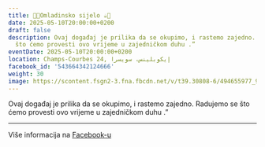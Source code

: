 ```yaml
---
title: 🍫🍪Omladinsko sijelo ☕️🍩
date: 2025-05-10T20:00:00+0200
draft: false
description: Ovaj događaj je prilika da se okupimo, i rastemo zajedno. Radujemo se
  što ćemo provesti ovo vrijeme u zajedničkom duhu .”
eventDate: 2025-05-10T20:00:00+0200
location: Champs-Courbes 24, ‏إيكوبلينس‏، ‏سويسرا‏
facebook_id: '543664342124666'
weight: 30
image: https://scontent.fsgn2-3.fna.fbcdn.net/v/t39.30808-6/494655977_999846225609310_4487878895912218163_n.jpg?_nc_cat=107&ccb=1-7&_nc_sid=9e60e4&_nc_ohc=Nshof374-kwQ7kNvwEP-J4i&_nc_oc=AdldvYmA6yHH5YmaJExHLzlU-Uk5ZucGTPMwovrkRK8wzKuakie22Mk4QZZS2OnHyIQ&_nc_zt=23&_nc_ht=scontent.fsgn2-3.fna&edm=ABTKTjYEAAAA&_nc_gid=ZX3p7zMlbbOsee0XrPzQ0g&oh=00_AfOicBa5P_XMGLm2nmEOnr8K99DDLPtmqCe6MsRvKBP6lQ&oe=686A6898
---
```


Ovaj događaj je prilika da se okupimo, i rastemo zajedno. Radujemo se što ćemo provesti ovo vrijeme u zajedničkom duhu .”

---

Više informacija na [Facebook-u](https://facebook.com/events/543664342124666)